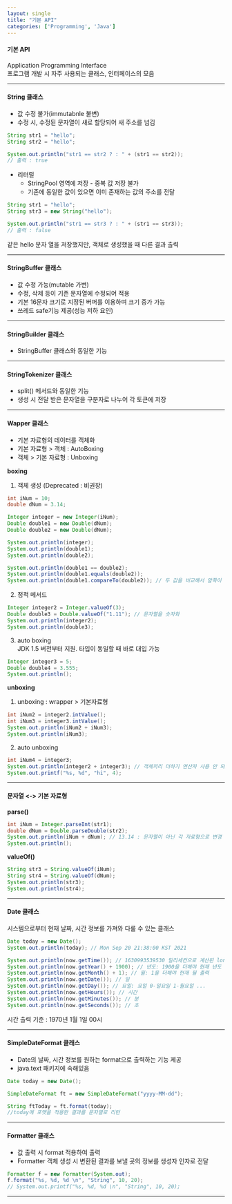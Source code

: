 ```yaml
---
layout: single
title: "기본 API"
categories: ['Programming', 'Java']
---
```

   
#### 기본 API
Application Programming Interface   
프로그램 개발 시 자주 사용되는 클래스, 인터페이스의 모음   
   
***
#### String 클래스
* 값 수정 불가(immutabnle 불변)
* 수정 시, 수정된 문자열이 새로 할당되어 새 주소를 넘김   
   
``` java
String str1 = "hello";
String str2 = "hello";

System.out.println("str1 == str2 ? : " + (str1 == str2));
// 출력 : true
```   

* 리터럴
    * StringPool 영역에 저장 - 중복 값 저장 불가 
	* 기존에 동일한 값이 있으면 이미 존재하는 값의 주소를 전달
   
``` java
String str1 = "hello";
String str3 = new String("hello");

System.out.println("str1 == str3 ? : " + (str1 == str3));
// 출력 : false
```   
   
같은 hello 문자 열을 저장했지만, 객체로 생성했을 때 다른 결과 출력   
   
   
***
#### StringBuffer 클래스
* 값 수정 가능(mutable 가변)
* 수정, 삭제 등이 기존 문자열에 수정되어 적용
* 기본 16문자 크기로 지정된 버퍼를 이용하며 크기 증가 가능
* 쓰레드 safe기능 제공(성능 저하 요인)
   
***
#### StringBuilder 클래스
* StringBuffer 클래스와 동일한 기능
   
***
#### StringTokenizer 클래스
* split() 메서드와 동일한 기능
* 생성 시 전달 받은 문자열을 구분자로 나누어 각 토큰에 저장
   
***
#### Wapper 클래스
* 기본 자료형의 데이터를 객체화
* 기본 자료형 > 객체 : AutoBoxing
* 객체 > 기본 자료형 : Unboxing
   
**boxing**
1) 객체 생성 (Deprecated : 비권장)   
   
``` java
int iNum = 10;
double dNum = 3.14;

Integer integer = new Integer(iNum);
Double double1 = new Double(dNum);
Double double2 = new Double(dNum);

System.out.println(integer);
System.out.println(double1);
System.out.println(double2);

System.out.println(double1 == double2);
System.out.println(double1.equals(double2));
System.out.println(double1.compareTo(double2)); // 두 값을 비교해서 앞쪽이 크면 1, 뒤가 크면 -1, 같으면 0
```   
   
2) 정적 메서드   
   
``` java
Integer integer2 = Integer.valueOf(3);
Double double3 = Double.valueOf("1.11"); // 문자열을 숫자화
System.out.println(integer2);
System.out.println(double3);
```   
   
3) auto boxing   
JDK 1.5 버전부터 지원. 타입이 동일할 때 바로 대입 가능   
   
``` java
Integer integer3 = 5;
Double double4 = 3.555;
System.out.println();
```   
   
**unboxing**
1) unboxing : wrapper > 기본자료형
   
``` java
int iNum2 = integer2.intValue();
int iNum3 = integer3.intValue();
System.out.println(iNum2 + iNum3);
System.out.println(iNum3);
```   
   
2) auto unboxing   
   
``` java
int iNum4 = integer3;
System.out.println(integer2 + integer3); // 객체끼리 더하기 연산자 사용 안 되지만 auto unboxing 때문에 가능
System.out.printf("%s, %d", "hi", 4);
```
   
***
#### 문자열 <-> 기본 자료형
   
**parse()**   
   
``` java
int iNum = Integer.parseInt(str1);
double dNum = Double.parseDouble(str2);
System.out.println(iNum + dNum); // 13.14 : 문자열이 아닌 각 자료형으로 변경 됐기 때문
System.out.println();
```   
   
**valueOf()**   
   
``` java
String str3 = String.valueOf(iNum);
String str4 = String.valueOf(dNum);
System.out.println(str3);
System.out.println(str4);
```   
   
***
#### Date 클래스
시스템으로부터 현재 날짜, 시간 정보를 가져와 다룰 수 있는 클래스   
   
``` java
Date today = new Date();
System.out.println(today); // Mon Sep 20 21:38:00 KST 2021

System.out.println(now.getTime()); // 1630993539530 밀리세컨으로 계산된 long 타입 리턴
System.out.println(now.getYear() + 1900); // 년도: 1900을 더해야 현재 년도 출력
System.out.println(now.getMonth() + 1); // 월: 1을 더해야 현재 월 출력
System.out.println(now.getDate()); // 일
System.out.println(now.getDay()); // 요일: 요일 0-일요일 1-월요일 ... 
System.out.println(now.getHours()); // 시간
System.out.println(now.getMinutes()); // 분
System.out.println(now.getSeconds()); // 초
```   
   
시간 출력 기준 : 1970년 1월 1일 00시   
   
***
####  SimpleDateFormat 클래스
* Date의 날짜, 시간 정보를 원하는 format으로 출력하는 기능 제공   
* java.text 패키지에 속해있음   
   
``` java
Date today = new Date();

SimpleDateFormat ft = new SimpleDateFormat("yyyy-MM-dd");

String ftToday = ft.format(today);
//today에 포맷을 적용한 결과를 문자열로 리턴
```   
   
***
#### Formatter 클래스
* 값 출력 시 format 적용하여 출력
* Formatter 객체 생성 시 변환된 결과를 보낼 곳의 정보를 생성자 인자로 전달   
   
``` java
Formatter f = new Formatter(System.out);
f.format("%s, %d, %d \n", "String", 10, 20);
// System.out.printf("%s, %d, %d \n", "String", 10, 20);
```   
   
***

